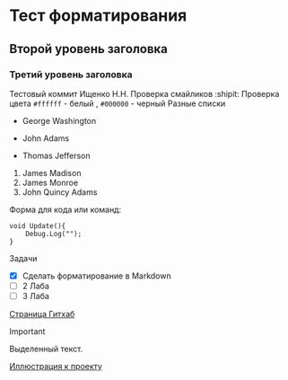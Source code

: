 # Тест форматирования
## Второй уровень заголовка
### Третий уровень заголовка
Тестовый коммит Ищенко Н.Н. 
Проверка смайликов :shipit:
Проверка цвета `#ffffff` - белый , `#000000` - черный 
Разные списки
- George Washington
* John Adams
+ Thomas Jefferson

1. James Madison
1. James Monroe
1. John Quincy Adams

Форма для кода или команд:
```
void Update(){
	Debug.Log("");
}
```
Задачи
- [x] Сделать форматирование в Markdown
- [ ] 2 Лаба
- [ ] 3 Лаба

[Страница Гитхаб](https://pages.github.com/)
> [!IMPORTANT]
> Выделенный текст.

[Иллюстрация к проекту](https://github.com/DragonAirDragon/test/blob/main/images.png)
